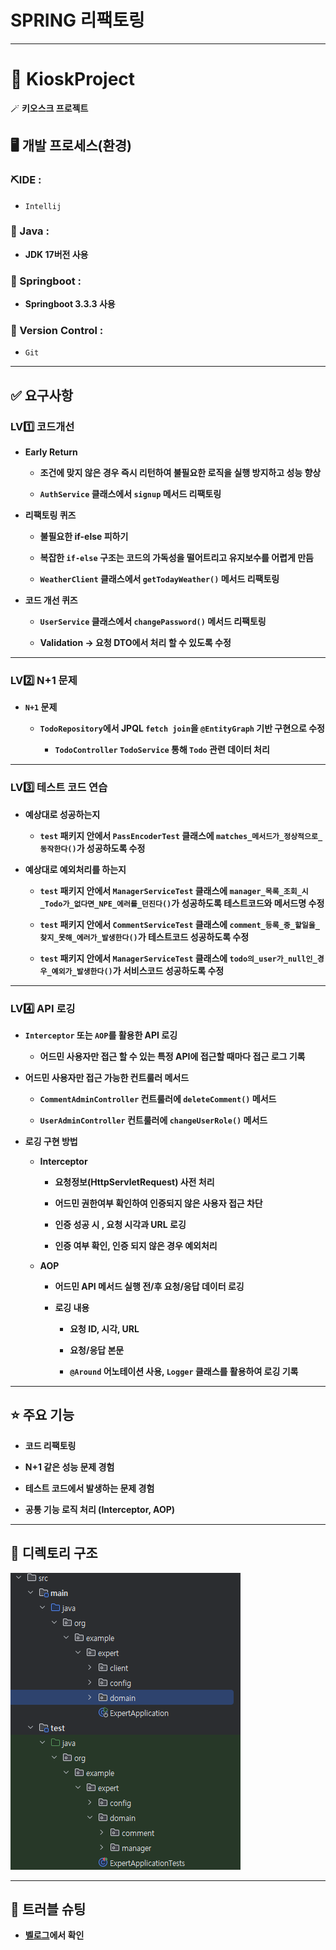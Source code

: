 # SPRING 리팩토링

<hr>

# 🎩 KioskProject

🪄 **키오스크 프로젝트**

## 🖥️ 개발 프로세스(환경)

### ⛏️IDE :
- `Intellij`

### 📌 Java :
- **JDK 17버전 사용**

### 📌 Springboot :
- **Springboot 3.3.3 사용**

### 🔁 Version Control :
- `Git`

<hr>

## ✅ 요구사항

### LV1️⃣ 코드개선

- **Early Return**

  - **조건에 맞지 않은 경우 즉시 리턴하여 불필요한 로직을 실행 방지하고 성능 향상**

  - **`AuthService` 클래스에서 `signup` 메서드 리팩토링**



- **리팩토링 퀴즈**

  - **불필요한 if-else 피하기**

  - **복잡한 `if-else` 구조는 코드의 가독성을 떨어트리고 유지보수를 어렵게 만듬**

  - **`WeatherClient` 클래스에서 `getTodayWeather()` 메서드 리팩토링**



- **코드 개선 퀴즈**

  - **`UserService` 클래스에서 `changePassword()` 메서드 리팩토링**

  - **Validation → 요청 DTO에서 처리 할 수 있도록 수정**

<hr>

### LV2️⃣  N+1 문제

- **`N+1` 문제**

  - **`TodoRepository`에서 JPQL `fetch join`을 `@EntityGraph` 기반 구현으로 수정**

    - **`TodoController` `TodoService` 통해  `Todo` 관련 데이터 처리**

<hr>

### LV3️⃣ 테스트 코드 연습


- **예상대로 성공하는지**

  - **`test` 패키지 안에서 `PassEncoderTest` 클래스에 `matches_메서드가_정상적으로_동작한다()`가 성공하도록 수정**


- **예상대로 예외처리를 하는지**

  - **`test` 패키지 안에서 `ManagerServiceTest` 클래스에 `manager_목록_조회_시_Todo가_없다면_NPE_에러를_던진다()`가 성공하도록 테스트코드와 메서드명 수정**

  - **`test` 패키지 안에서 `CommentServiceTest` 클래스에 `comment_등록_중_할일을_찾지_못해_에러가_발생한다()`가 테스트코드 성공하도록 수정**

  - **`test` 패키지 안에서 `ManagerServiceTest` 클래스에 `todo의_user가_null인_경우_예외가_발생한다()`가 서비스코드 성공하도록 수정**

<hr>

### LV4️⃣ API 로깅

- **`Interceptor` 또는 `AOP`를 활용한 API 로깅**

  - **어드민 사용자만 접근 할 수 있는 특정 API에 접근할 때마다 접근 로그 기록**


- **어드민 사용자만 접근 가능한 컨트룰러 메서드**

  - **`CommentAdminController` 컨트룰러에 `deleteComment()` 메서드**
  
  - **`UserAdminController` 컨트룰러에 `changeUserRole()` 메서드**


- **로깅 구현 방법**

  - **Interceptor**

    - **요청정보(HttpServletRequest) 사전 처리**

    - **어드민 권한여부 확인하여 인증되지 않은 사용자 접근 차단**

    - **인증 성공 시 , 요청 시각과 URL 로깅**

    - **인증 여부 확인, 인증 되지 않은 경우 예외처리**

  - **AOP**

    - **어드민 API 메서드 실행 전/후 요청/응답 데이터 로깅**
    
    - **로깅 내용**

      - **요청 ID, 시각, URL**

      - **요청/응답 본문**  

      - **`@Around` 어노테이션 사용, `Logger` 클래스를 활용하여 로깅 기록**

<hr>

## ⭐ 주요 기능

- **코드 리팩토링**


- **N+1 같은 성능 문제 경험**


- **테스트 코드에서 발생하는 문제 경험**


- **공통 기능 로직 처리 (Interceptor, AOP)**

<hr>

## 📀 디렉토리 구조

![img.png](img.png)

<hr>

## 💫 트러블 슈팅

- **[벨로그](https://velog.io/@dkzh506/Springboot-%EB%A6%AC%ED%8C%A9%ED%86%A0%EB%A7%81)에서 확인**